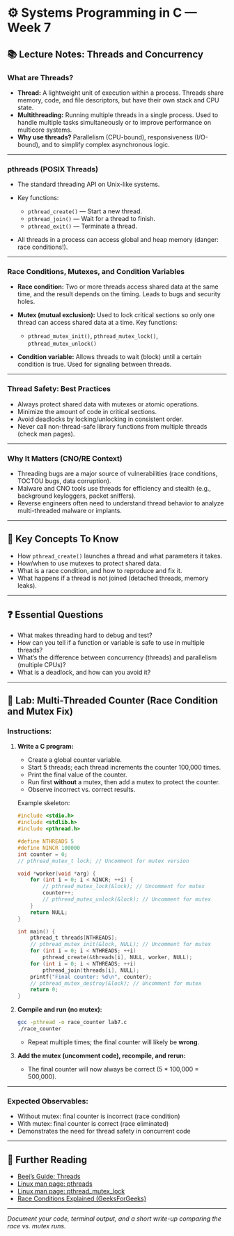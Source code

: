 # ⚙️ Systems Programming in C — Week 7

## 📚 Lecture Notes: Threads and Concurrency

### What are Threads?

* **Thread:** A lightweight unit of execution within a process. Threads share memory, code, and file descriptors, but have their own stack and CPU state.
* **Multithreading:** Running multiple threads in a single process. Used to handle multiple tasks simultaneously or to improve performance on multicore systems.
* **Why use threads?** Parallelism (CPU-bound), responsiveness (I/O-bound), and to simplify complex asynchronous logic.

---

### pthreads (POSIX Threads)

* The standard threading API on Unix-like systems.
* Key functions:

  * `pthread_create()` — Start a new thread.
  * `pthread_join()` — Wait for a thread to finish.
  * `pthread_exit()` — Terminate a thread.
* All threads in a process can access global and heap memory (danger: race conditions!).

---

### Race Conditions, Mutexes, and Condition Variables

* **Race condition:** Two or more threads access shared data at the same time, and the result depends on the timing. Leads to bugs and security holes.
* **Mutex (mutual exclusion):** Used to lock critical sections so only one thread can access shared data at a time. Key functions:

  * `pthread_mutex_init()`, `pthread_mutex_lock()`, `pthread_mutex_unlock()`
* **Condition variable:** Allows threads to wait (block) until a certain condition is true. Used for signaling between threads.

---

### Thread Safety: Best Practices

* Always protect shared data with mutexes or atomic operations.
* Minimize the amount of code in critical sections.
* Avoid deadlocks by locking/unlocking in consistent order.
* Never call non-thread-safe library functions from multiple threads (check man pages).

---

### Why It Matters (CNO/RE Context)

* Threading bugs are a major source of vulnerabilities (race conditions, TOCTOU bugs, data corruption).
* Malware and CNO tools use threads for efficiency and stealth (e.g., background keyloggers, packet sniffers).
* Reverse engineers often need to understand thread behavior to analyze multi-threaded malware or implants.

---

## 🧠 Key Concepts To Know

* How `pthread_create()` launches a thread and what parameters it takes.
* How/when to use mutexes to protect shared data.
* What is a race condition, and how to reproduce and fix it.
* What happens if a thread is not joined (detached threads, memory leaks).

---

## ❓ Essential Questions

* What makes threading hard to debug and test?
* How can you tell if a function or variable is safe to use in multiple threads?
* What’s the difference between concurrency (threads) and parallelism (multiple CPUs)?
* What is a deadlock, and how can you avoid it?

---

## 🧪 Lab: Multi-Threaded Counter (Race Condition and Mutex Fix)

### **Instructions:**

1. **Write a C program:**

   * Create a global counter variable.
   * Start 5 threads; each thread increments the counter 100,000 times.
   * Print the final value of the counter.
   * Run first **without** a mutex, then add a mutex to protect the counter.
   * Observe incorrect vs. correct results.

   Example skeleton:

   ```c
   #include <stdio.h>
   #include <stdlib.h>
   #include <pthread.h>

   #define NTHREADS 5
   #define NINCR 100000
   int counter = 0;
   // pthread_mutex_t lock; // Uncomment for mutex version

   void *worker(void *arg) {
       for (int i = 0; i < NINCR; ++i) {
           // pthread_mutex_lock(&lock); // Uncomment for mutex
           counter++;
           // pthread_mutex_unlock(&lock); // Uncomment for mutex
       }
       return NULL;
   }

   int main() {
       pthread_t threads[NTHREADS];
       // pthread_mutex_init(&lock, NULL); // Uncomment for mutex
       for (int i = 0; i < NTHREADS; ++i)
           pthread_create(&threads[i], NULL, worker, NULL);
       for (int i = 0; i < NTHREADS; ++i)
           pthread_join(threads[i], NULL);
       printf("Final counter: %d\n", counter);
       // pthread_mutex_destroy(&lock); // Uncomment for mutex
       return 0;
   }
   ```

2. **Compile and run (no mutex):**

   ```sh
   gcc -pthread -o race_counter lab7.c
   ./race_counter
   ```

   * Repeat multiple times; the final counter will likely be **wrong**.

3. **Add the mutex (uncomment code), recompile, and rerun:**

   * The final counter will now always be correct (5 \* 100,000 = 500,000).

---

### **Expected Observables:**

* Without mutex: final counter is incorrect (race condition)
* With mutex: final counter is correct (race eliminated)
* Demonstrates the need for thread safety in concurrent code

---

## 📖 Further Reading

* [Beej’s Guide: Threads](https://beej.us/guide/bgipc/html/split/pthreads.html)
* [Linux man page: pthreads](https://man7.org/linux/man-pages/man7/pthreads.7.html)
* [Linux man page: pthread\_mutex\_lock](https://man7.org/linux/man-pages/man3/pthread_mutex_lock.3p.html)
* [Race Conditions Explained (GeeksForGeeks)](https://www.geeksforgeeks.org/race-condition-in-process-synchronization/)

---

*Document your code, terminal output, and a short write-up comparing the race vs. mutex runs.*
